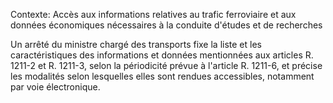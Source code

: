 Contexte: Accès aux informations relatives au trafic ferroviaire et aux données économiques nécessaires à la conduite d'études et de recherches

Un arrêté du ministre chargé des transports fixe la liste et les caractéristiques des informations et données mentionnées aux articles R. 1211-2 et R. 1211-3, selon la périodicité prévue à l'article R. 1211-6, et précise les modalités selon lesquelles elles sont rendues accessibles, notamment par voie électronique.